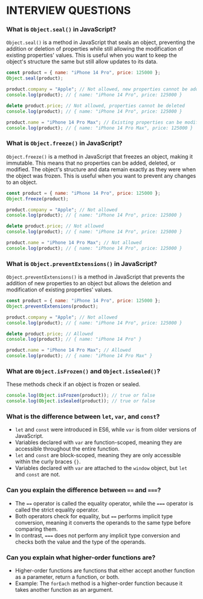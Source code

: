 # INTERVIEW QUESTIONS

### What is `Object.seal()` in JavaScript?

`Object.seal()` is a method in JavaScript that seals an object, preventing the addition or deletion of properties while still allowing the modification of existing properties' values. This is useful when you want to keep the object's structure the same but still allow updates to its data.

```javascript
const product = { name: "iPhone 14 Pro", price: 125000 };
Object.seal(product);

product.company = "Apple"; // Not allowed, new properties cannot be added
console.log(product); // { name: "iPhone 14 Pro", price: 125000 }

delete product.price; // Not allowed, properties cannot be deleted
console.log(product); // { name: "iPhone 14 Pro", price: 125000 }

product.name = "iPhone 14 Pro Max"; // Existing properties can be modified
console.log(product); // { name: "iPhone 14 Pro Max", price: 125000 }
```

### What is `Object.freeze()` in JavaScript?

`Object.freeze()` is a method in JavaScript that freezes an object, making it immutable. This means that no properties can be added, deleted, or modified. The object's structure and data remain exactly as they were when the object was frozen. This is useful when you want to prevent any changes to an object.

```javascript
const product = { name: "iPhone 14 Pro", price: 125000 };
Object.freeze(product);

product.company = "Apple"; // Not allowed
console.log(product); // { name: "iPhone 14 Pro", price: 125000 }

delete product.price; // Not allowed
console.log(product); // { name: "iPhone 14 Pro", price: 125000 }

product.name = "iPhone 14 Pro Max"; // Not allowed
console.log(product); // { name: "iPhone 14 Pro", price: 125000 }
```

### What is `Object.preventExtensions()` in JavaScript?

`Object.preventExtensions()` is a method in JavaScript that prevents the addition of new properties to an object but allows the deletion and modification of existing properties' values.

```javascript
const product = { name: "iPhone 14 Pro", price: 125000 };
Object.preventExtensions(product);

product.company = "Apple"; // Not allowed
console.log(product); // { name: "iPhone 14 Pro", price: 125000 }

delete product.price; // Allowed
console.log(product); // { name: "iPhone 14 Pro" }

product.name = "iPhone 14 Pro Max"; // Allowed
console.log(product); // { name: "iPhone 14 Pro Max" }
```

### What are `Object.isFrozen()` and `Object.isSealed()`?

These methods check if an object is frozen or sealed.

```javascript
console.log(Object.isFrozen(product)); // true or false
console.log(Object.isSealed(product)); // true or false
```

### What is the difference between `let`, `var`, and `const`?

- `let` and `const` were introduced in ES6, while `var` is from older versions of JavaScript.
- Variables declared with `var` are function-scoped, meaning they are accessible throughout the entire function.
- `let` and `const` are block-scoped, meaning they are only accessible within the curly braces `{}`.
- Variables declared with `var` are attached to the `window` object, but `let` and `const` are not.

### Can you explain the difference between `==` and `===`?

- The `==` operator is called the equality operator, while the `===` operator is called the strict equality operator.
- Both operators check for equality, but `==` performs implicit type conversion, meaning it converts the operands to the same type before comparing them.
- In contrast, `===` does not perform any implicit type conversion and checks both the value and the type of the operands.

### Can you explain what higher-order functions are?

- Higher-order functions are functions that either accept another function as a parameter, return a function, or both.
- Example: The `forEach` method is a higher-order function because it takes another function as an argument.
